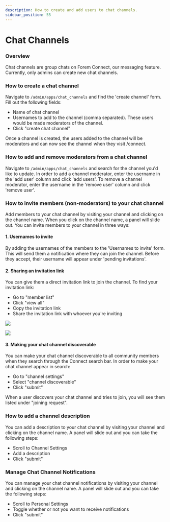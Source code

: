 ```yaml
---
description: How to create and add users to chat channels.
sidebar_position: 55
---
```


# Chat Channels

### Overview

Chat channels are group chats on Forem Connect, our messaging feature. Currently, only admins can create new chat channels.

### How to create a chat channel

Navigate to `/admin/apps/chat_channels` and find the 'create channel' form. Fill out the following fields:

- Name of chat channel
- Usernames to add to the channel (comma separated). These users would be made moderators of the channel.
- Click "create chat channel"

Once a channel is created, the users added to the channel will be moderators and can now see the channel when they visit /connect.

### How to add and remove moderators from a chat channel

Navigate to `/admin/apps/chat_channels` and search for the channel you'd like to update. In order to add a channel moderator, enter the username in the 'add user' column and click 'add users'. To remove a channel moderator, enter the username in the 'remove user' column and click 'remove user'.

### How to invite members \(non-moderators\) to your chat channel

Add members to your chat channel by visiting your channel and clicking on the channel name. When you click on the channel name, a panel will slide out. You can invite members to your channel in three ways:

#### 1. Usernames to invite

By adding the usernames of the members to the 'Usernames to invite' form. This will send them a notification where they can join the channel. Before they accept, their username will appear under 'pending invitations'.

#### 2. Sharing an invitation link

You can give them a direct invitation link to join the channel. To find your invitation link:

- Go to "member list"
- Click "view all"
- Copy the invitation link
- Share the invitation link with whoever you're inviting

![](/img/l2s27233mbg7t1kv3dw4.png)

![](/img/85eo1v89vklsfcvb3b5b.png)

#### 3. Making your chat channel discoverable

You can make your chat channel discoverable to all community members when they search through the Connect search bar. In order to make your chat channel appear in search:

- Go to "channel settings"
- Select "channel discoverable"
- Click "submit"

When a user discovers your chat channel and tries to join, you will see them listed under "joining request".

### How to add a channel description

You can add a description to your chat channel by visiting your channel and clicking on the channel name. A panel will slide out and you can take the following steps:

- Scroll to Channel Settings
- Add a description
- Click "submit"

### Manage Chat Channel Notifications

You can manage your chat channel notifications by visiting your channel and clicking on the channel name. A panel will slide out and you can take the following steps:

- Scroll to Personal Settings
- Toggle whether or not you want to receive notifications
- Click "submit"
